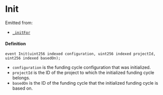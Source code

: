# Init

Emitted from:

* [`_initFor`](/dev/deprecated/v2/contracts/jbfundingcyclestore/write/-_initfor.md)

#### Definition

```
event Init(uint256 indexed configuration, uint256 indexed projectId, uint256 indexed basedOn);
```

* `configuration` is the funding cycle configuration that was initialized.
* `projectId` is the ID of the project to which the initialized funding cycle belongs.
* `basedOn` is the ID of the funding cycle that the initialized funding cycle is based on.
